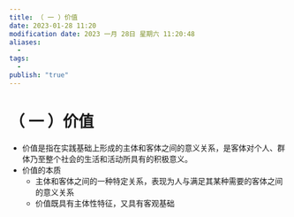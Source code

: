 ```yaml
---
title: （ 一 ）价值
date: 2023-01-28 11:20
modification date: 2023 一月 28日 星期六 11:20:48
aliases:
  - 
tags:
  - 
publish: "true"
---
```


# （ 一 ）价值

- 价值是指在实践基础上形成的主体和客体之间的意义关系，是客体对个人、群体乃至整个社会的生活和活动所具有的积极意义。
- 价值的本质
	- 主体和客体之间的一种特定关系，表现为人与满足其某种需要的客体之间的意义关系
	- 价值既具有主体性特征，又具有客观基础

